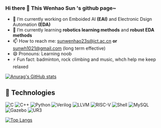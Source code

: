### Hi there 👋 This Wenhao Sun 's github page~

- 🔭 I’m currently working on Emboided AI **(EAI)** and Electronic Dsign Automation **(EDA)**
- 🌱 I’m currently learning **robotics learning methods** and **robust EDA methods**
- 📫 How to reach me: sunwenhao23s@ict.ac.cn **or** sunwh1021@gmail.com (long term effective)
- 😄 Pronouns: Learning noob
- ⚡ Fun fact: badminton, rock climbing and music, whch help me keep relaxed

[![Anurag's GitHub stats](https://github-readme-stats.vercel.app/api?username=sun123-cmd)](https://github.com/anuraghazra/github-readme-stats)


## 🚀 Technologies
![C](https://img.shields.io/badge/C-00599C?style=for-the-badge&logo=c&logoColor=white)
![C++](https://img.shields.io/badge/C++-00599C?style=for-the-badge&logo=c%2B%2B&logoColor=white)
![Python](https://img.shields.io/badge/Python-3776AB?style=for-the-badge&logo=python&logoColor=white)
![Verilog](https://img.shields.io/badge/Verilog-FFD700?style=for-the-badge&logo=verilog&logoColor=black)
![LLVM](https://img.shields.io/badge/LLVM-262D3A?style=for-the-badge&logo=llvm&logoColor=white)
![RISC-V](https://img.shields.io/badge/RISC--V-001E6C?style=for-the-badge&logo=risc-v&logoColor=yellow)
![Shell](https://img.shields.io/badge/Shell_Script-121011?style=for-the-badge&logo=gnu-bash&logoColor=white)
![MySQL](https://img.shields.io/badge/MySQL-4479A1?style=for-the-badge&logo=mysql&logoColor=white)
![Gazebo](https://img.shields.io/badge/Gazebo-1E2A39?style=for-the-badge&logo=gazebo&logoColor=white)
![UR3](https://img.shields.io/badge/UR3-0099CC?style=for-the-badge&logo=universal-robots&logoColor=white)
<br/>

[![Top Langs](https://github-readme-stats.vercel.app/api/top-langs/?username=sun123-cmd&layout=donut-vertical)](https://github.com/anuraghazra/github-readme-stats)
